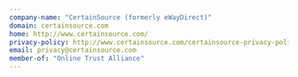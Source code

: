 ```yaml
---
company-name: "CertainSource (formerly eWayDirect)"
domain: certainsource.com
home: http://www.certainsource.com/
privacy-policy: http://www.certainsource.com/certainsource-privacy-policy.php
email: privacy@certainsource.com
member-of: "Online Trust Alliance"
---
```





